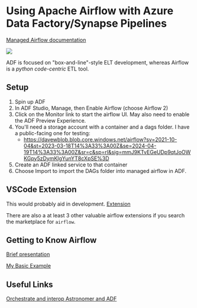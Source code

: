 # Using Apache Airflow with Azure Data Factory/Synapse Pipelines

[Managed Airflow documentation](https://learn.microsoft.com/en-us/azure/data-factory/concept-managed-airflow)

![](https://learn.microsoft.com/en-us/azure/data-factory/media/concept-managed-airflow/data-integration.png)

ADF is focused on "box-and-line"-style ELT development, whereas Airflow is a _python code-centric_ ETL tool.  

## Setup

1.  Spin up ADF 
2.  In ADF Studio, Manage, then Enable Airflow (choose Airflow 2)
3. Click on the Monitor link to start the airflow UI.  May also need to enable the ADF Preview Experience.  
4. You'll need a storage account with a container and a dags folder.  I have a public-facing one for testing:  
    * https://davewblob.blob.core.windows.net/airflow?sv=2021-10-04&st=2023-03-18T14%3A33%3A00Z&se=2024-04-19T14%3A33%3A00Z&sr=c&sp=rl&sig=mmJ9KTvEGeUDp9qtJoOWKGpy5zDymKlgYunYT8cXpSE%3D
5. Create an ADF linked service to that container
6. Choose Import to import the DAGs folder into managed airflow in ADF.  


## VSCode Extension

This would probably aid in development.  [Extension](https://marketplace.visualstudio.com/items?itemName=NecatiARSLAN.airflow-vscode-extension)

There are also a at least 3 other valuable airflow extensions if you search the marketplace for `airflow`.  

## Getting to Know Airflow

[Brief presentation](./airflow.pdf)  

[My Basic Example](./01BasicExample/README.md)  



## Useful Links

[Orchestrate and interop Astronomer and ADF](https://www.astronomer.io/integrations/microsoft-azure-data-factory/?utm_term=azure%20data%20factory%20airflow&utm_campaign=ch.sem_br.nonbrand_tp.prs_tgt.airflow-integrations_mt.xct_rgn.namer_lng.eng_dv.all_con.airflow-azure-data-factory&utm_source=google&utm_medium=sem&hsa_acc=4274135664&hsa_cam=18597872083&hsa_grp=146078064607&hsa_ad=628088531688&hsa_src=g&hsa_tgt=kwd-1832030292666&hsa_kw=azure%20data%20factory%20airflow&hsa_mt=e&hsa_net=adwords&hsa_ver=3&gclid=CjwKCAjw3POhBhBQEiwAqTCuBnwGhFnrhbVe2Uu2XMlQ4Khz6CTKz1F5dO5lo8v4xzS0jUHJb8mE8BoC8QgQAvD_BwE)

